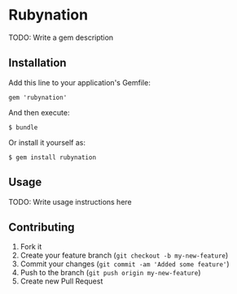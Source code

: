 # Rubynation

TODO: Write a gem description

## Installation

Add this line to your application's Gemfile:

    gem 'rubynation'

And then execute:

    $ bundle

Or install it yourself as:

    $ gem install rubynation

## Usage

TODO: Write usage instructions here

## Contributing

1. Fork it
2. Create your feature branch (`git checkout -b my-new-feature`)
3. Commit your changes (`git commit -am 'Added some feature'`)
4. Push to the branch (`git push origin my-new-feature`)
5. Create new Pull Request
